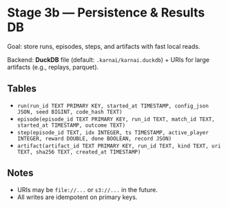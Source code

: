 # Stage 3b — Persistence & Results DB

Goal: store runs, episodes, steps, and artifacts with fast local reads.

Backend: **DuckDB** file (default: `.karnai/karnai.duckdb`) + URIs for large artifacts (e.g., replays, parquet).

## Tables
- `run(run_id TEXT PRIMARY KEY, started_at TIMESTAMP, config_json JSON, seed BIGINT, code_hash TEXT)`
- `episode(episode_id TEXT PRIMARY KEY, run_id TEXT, match_id TEXT, started_at TIMESTAMP, outcome TEXT)`
- `step(episode_id TEXT, idx INTEGER, ts TIMESTAMP, active_player INTEGER, reward DOUBLE, done BOOLEAN, record JSON)`
- `artifact(artifact_id TEXT PRIMARY KEY, run_id TEXT, kind TEXT, uri TEXT, sha256 TEXT, created_at TIMESTAMP)`

## Notes
- URIs may be `file://...` or `s3://...` in the future.
- All writes are idempotent on primary keys.
